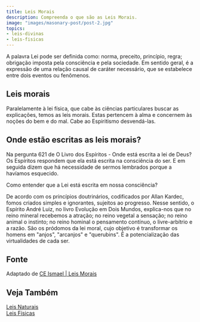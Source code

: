 ```yaml
---
title: Leis Morais
description: Compreenda o que são as Leis Morais.
image: "images/masonary-post/post-2.jpg"
topics:
- leis-divinas
- leis-fisicas
---
```


A palavra Lei pode ser definida como: norma, preceito, princípio, regra;
obrigação imposta pela consciência e pela sociedade.  Em sentido geral, é a
expressão de uma relação causal de caráter necessário, que se estabelece entre
dois eventos ou fenômenos.

## Leis morais
Paralelamente à lei física, que cabe às ciências particulares buscar as
explicações, temos as leis morais. Estas pertencem à alma e concernem às noções
do bem e do mal. Cabe ao Espiritismo desvendá-las.

## Onde estão escritas as leis morais?
Na pergunta 621 de O Livro dos Espíritos - Onde está escrita a lei de Deus? Os
Espíritos respondem que ela está escrita na consciência do ser. E em seguida
dizem que há necessidade de sermos lembrados porque a havíamos esquecido.

Como entender que a Lei está escrita em nossa consciência? 

De acordo com os princípios doutrinários, codificados por Allan Kardec, fomos
criados simples e ignorantes, sujeitos ao progresso. Nesse sentido, o Espírito
André Luiz, no livro Evolução em Dois Mundos, explica-nos que no reino mineral
recebemos a atração; no reino vegetal a sensação; no reino animal o instinto; no
reino hominal o pensamento contínuo, o livre-arbítrio e a razão. São os pródomos
da lei moral, cujo objetivo é transformar os homens em "anjos", "arcanjos" e
"querubins". É a potencialização das virtualidades de cada ser.

## Fonte
Adaptado de [CE Ismael | Leis Morais](https://ceismael.com.br/artigo/leis-morais.htm)

## Veja Também
[Leis Naturais](../leis-naturais)  
[Leis Físicas](../leis-fisicas)  

